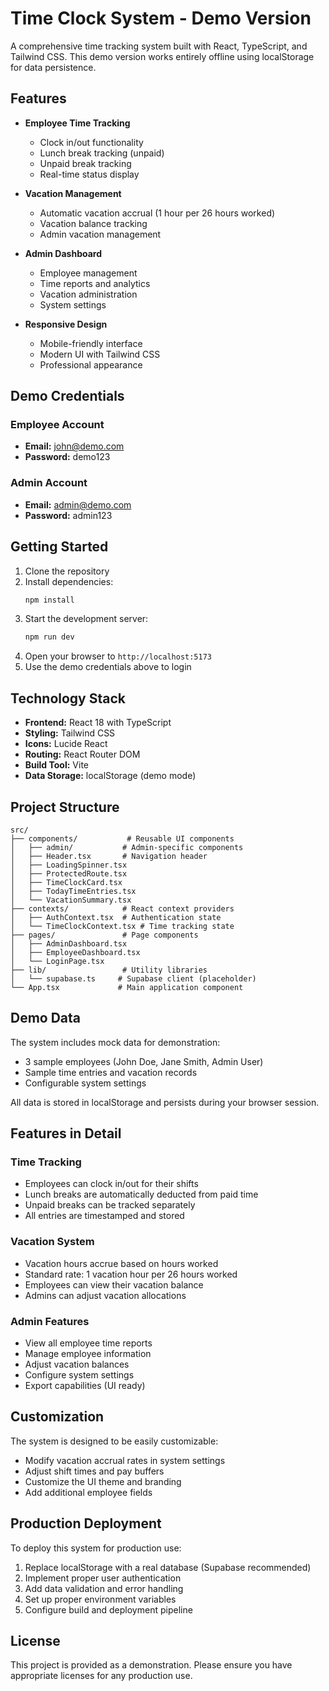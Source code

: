 # Time Clock System - Demo Version

A comprehensive time tracking system built with React, TypeScript, and Tailwind CSS. This demo version works entirely offline using localStorage for data persistence.

## Features

- **Employee Time Tracking**
  - Clock in/out functionality
  - Lunch break tracking (unpaid)
  - Unpaid break tracking
  - Real-time status display

- **Vacation Management**
  - Automatic vacation accrual (1 hour per 26 hours worked)
  - Vacation balance tracking
  - Admin vacation management

- **Admin Dashboard**
  - Employee management
  - Time reports and analytics
  - Vacation administration
  - System settings

- **Responsive Design**
  - Mobile-friendly interface
  - Modern UI with Tailwind CSS
  - Professional appearance

## Demo Credentials

### Employee Account
- **Email:** john@demo.com
- **Password:** demo123

### Admin Account
- **Email:** admin@demo.com
- **Password:** admin123

## Getting Started

1. Clone the repository
2. Install dependencies:
   ```bash
   npm install
   ```
3. Start the development server:
   ```bash
   npm run dev
   ```
4. Open your browser to `http://localhost:5173`
5. Use the demo credentials above to login

## Technology Stack

- **Frontend:** React 18 with TypeScript
- **Styling:** Tailwind CSS
- **Icons:** Lucide React
- **Routing:** React Router DOM
- **Build Tool:** Vite
- **Data Storage:** localStorage (demo mode)

## Project Structure

```
src/
├── components/           # Reusable UI components
│   ├── admin/           # Admin-specific components
│   ├── Header.tsx       # Navigation header
│   ├── LoadingSpinner.tsx
│   ├── ProtectedRoute.tsx
│   ├── TimeClockCard.tsx
│   ├── TodayTimeEntries.tsx
│   └── VacationSummary.tsx
├── contexts/            # React context providers
│   ├── AuthContext.tsx  # Authentication state
│   └── TimeClockContext.tsx # Time tracking state
├── pages/               # Page components
│   ├── AdminDashboard.tsx
│   ├── EmployeeDashboard.tsx
│   └── LoginPage.tsx
├── lib/                 # Utility libraries
│   └── supabase.ts     # Supabase client (placeholder)
└── App.tsx             # Main application component
```

## Demo Data

The system includes mock data for demonstration:
- 3 sample employees (John Doe, Jane Smith, Admin User)
- Sample time entries and vacation records
- Configurable system settings

All data is stored in localStorage and persists during your browser session.

## Features in Detail

### Time Tracking
- Employees can clock in/out for their shifts
- Lunch breaks are automatically deducted from paid time
- Unpaid breaks can be tracked separately
- All entries are timestamped and stored

### Vacation System
- Vacation hours accrue based on hours worked
- Standard rate: 1 vacation hour per 26 hours worked
- Employees can view their vacation balance
- Admins can adjust vacation allocations

### Admin Features
- View all employee time reports
- Manage employee information
- Adjust vacation balances
- Configure system settings
- Export capabilities (UI ready)

## Customization

The system is designed to be easily customizable:
- Modify vacation accrual rates in system settings
- Adjust shift times and pay buffers
- Customize the UI theme and branding
- Add additional employee fields

## Production Deployment

To deploy this system for production use:
1. Replace localStorage with a real database (Supabase recommended)
2. Implement proper user authentication
3. Add data validation and error handling
4. Set up proper environment variables
5. Configure build and deployment pipeline

## License

This project is provided as a demonstration. Please ensure you have appropriate licenses for any production use.